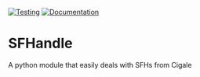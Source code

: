 [![Testing](https://github.com/WilfriedMercier/SFHandle/actions/workflows/python-package-conda.yml/badge.svg)](https://github.com/WilfriedMercier/SFHandle/actions/workflows/python-package-conda.yml)
[![Documentation](https://github.com/WilfriedMercier/SFHandle/actions/workflows/pages/pages-build-deployment/badge.svg)](https://github.com/WilfriedMercier/SFHandle/actions/workflows/pages/pages-build-deployment)

# SFHandle
A python module that easily deals with SFHs from Cigale

